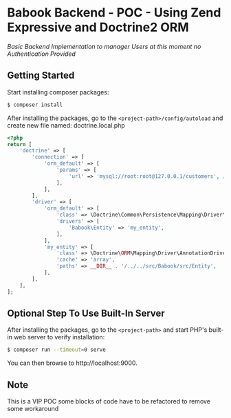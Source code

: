 # Babook Backend - POC - Using Zend Expressive and Doctrine2 ORM


*Basic Backend Implementation to manager Users at this moment no Authentication Provided*


## Getting Started

Start installing composer packages:

```bash
$ composer install
```
After installing the packages, go to the
`<project-path>/config/autoload` and create new file
named: doctrine.local.php
```php
<?php
return [
    'doctrine' => [
        'connection' => [
            'orm_default' => [
                'params' => [
                    'url' => 'mysql://root:root@127.0.0.1/customers', // Update with your DB settings
                ],
            ],
        ],
        'driver' => [
            'orm_default' => [
                'class' => \Doctrine\Common\Persistence\Mapping\Driver\MappingDriverChain::class,
                'drivers' => [
                    'Babook\Entity' => 'my_entity',
                ],
            ],
            'my_entity' => [
                'class' => \Doctrine\ORM\Mapping\Driver\AnnotationDriver::class,
                'cache' => 'array',
                'paths' => __DIR__ . '/../../src/Babook/src/Entity',
            ],
        ],
    ],
];

```
## Optional Step To Use Built-In Server
After installing the packages, go to the
`<project-path>` and start PHP's built-in web server to verify installation:

```bash
$ composer run --timeout=0 serve
```

You can then browse to http://localhost:9000.

## Note

This is a VIP POC some blocks of code have to be refactored to remove some workaround  